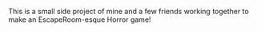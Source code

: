 This is a small side project of mine and a few friends working together to make an EscapeRoom-esque Horror game!
